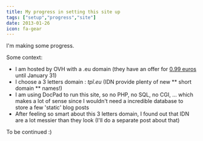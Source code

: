 ```yaml
---
title: My progress in setting this site up
tags: ["setup","progress","site"]
date: 2013-01-26
icon: fa-gear
---
```


I'm making some progress.

Some context:

- I am hosted by OVH with a .eu domain (they have an offer for [0.99 euros](https://www.ovh.com/fr/domaines/doteu.xml) until January 31)
- I choose a 3 letters domain : _tpî.eu_ (IDN provide plenty of new ** short domain ** names!)
- I am using DocPad to run this site, so no PHP, no SQL, no CGI, ... which makes a lot of sense since I wouldn't need a incredible database to store a few 'static' blog posts
- After feeling so smart about this 3 letters domain, I found out that IDN are a lot messier than they look (I'll do a separate post about that)

To be continued :)